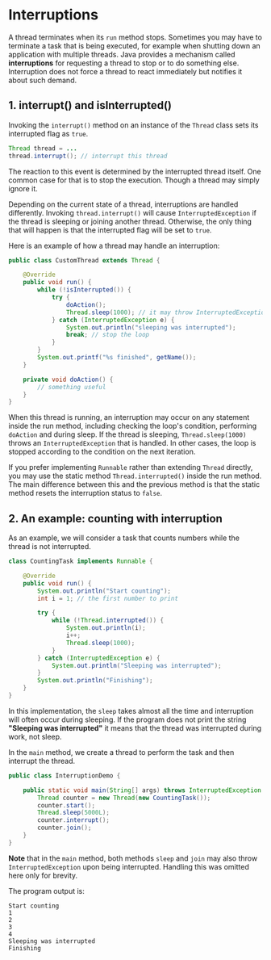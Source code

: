 # Interruptions

A thread terminates when its `run` method stops. Sometimes you may have to terminate a task that is being executed, for example when shutting down an application with multiple threads. Java provides a mechanism called **interruptions** for requesting a thread to stop or to do something else. Interruption does not force a thread to react immediately but notifies it about such demand.

## 1. interrupt() and isInterrupted()

Invoking the `interrupt()` method on an instance of the `Thread` class sets its interrupted flag as `true`.
```java
Thread thread = ...
thread.interrupt(); // interrupt this thread
```

The reaction to this event is determined by the interrupted thread itself. One common case for that is to stop the execution. Though a thread may simply ignore it.

Depending on the current state of a thread, interruptions are handled differently. Invoking `thread.interrupt()` will cause `InterruptedException` if the thread is sleeping or joining another thread. Otherwise, the only thing that will happen is that the interrupted flag will be set to `true`.

Here is an example of how a thread may handle an interruption:
```java
public class CustomThread extends Thread {

    @Override
    public void run() {
        while (!isInterrupted()) {
            try {
                doAction();
                Thread.sleep(1000); // it may throw InterruptedException
            } catch (InterruptedException e) {
                System.out.println("sleeping was interrupted");
                break; // stop the loop
            }
        }
        System.out.printf("%s finished", getName());
    }

    private void doAction() {
        // something useful
    }
}
```

When this thread is running, an interruption may occur on any statement inside the run method, including checking the loop's condition, performing `doAction` and during sleep. If the thread is sleeping, `Thread.sleep(1000)` throws an `InterruptedException` that is handled. In other cases, the loop is stopped according to the condition on the next iteration.

If you prefer implementing `Runnable` rather than extending `Thread` directly, you may use the static method `Thread.interrupted()` inside the run method. The main difference between this and the previous method is that the static method resets the interruption status to `false`.

## 2. An example: counting with interruption

As an example, we will consider a task that counts numbers while the thread is not interrupted.
```java
class CountingTask implements Runnable {

    @Override
    public void run() {
        System.out.println("Start counting");
        int i = 1; // the first number to print

        try {
            while (!Thread.interrupted()) {
                System.out.println(i);
                i++;
                Thread.sleep(1000); 
            }
        } catch (InterruptedException e) {
            System.out.println("Sleeping was interrupted");
        }
        System.out.println("Finishing");
    }
}
```

In this implementation, the `sleep` takes almost all the time and interruption will often occur during sleeping. If the program does not print the string **"Sleeping was interrupted"** it means that the thread was interrupted during work, not sleep.

In the `main` method, we create a thread to perform the task and then interrupt the thread.
```java
public class InterruptionDemo {

    public static void main(String[] args) throws InterruptedException {
        Thread counter = new Thread(new CountingTask());
        counter.start();
        Thread.sleep(5000L);
        counter.interrupt();
        counter.join();
    }
}
```

**Note** that in the `main` method, both methods `sleep` and `join` may also throw `InterruptedException` upon being interrupted. Handling this was omitted here only for brevity.

The program output is:
```
Start counting
1
2
3
4
Sleeping was interrupted
Finishing
```



